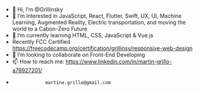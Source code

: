 - 👋 Hi, I’m @Grillinsky
- 👀 I’m interested in JavaScript, React, Flutter, Swift, UX, UI, Machine Learning, Augmented Reality, Electric transportation, and moving the world to a Cabon-Zero Future
- 🌱 I’m currently learning HTML, CSS,  JavaScript & Vue.js
- Recently FCC Certified https://freecodecamp.org/certification/grillinsy/responsive-web-design 
- 💞️ I’m looking to collaborate on Front-End Developing
- 📫 How to reach me: https://www.linkedin.com/in/martin-grillo-a78927201/
-                 martine.grillo@gmail.com
<!---
Grillinsky/Grillinsky is a ✨ special ✨ repository because its `README.md` (this file) appears on your GitHub profile.
You can click the Preview link to take a look at your changes.
--->
